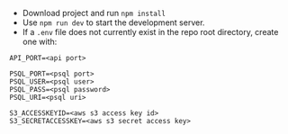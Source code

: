 - Download project and run `npm install`
- Use `npm run dev` to start the development server.
- If a `.env` file does not currently exist in the repo root directory, create one with:
```
API_PORT=<api port>

PSQL_PORT=<psql port>
PSQL_USER=<psql user>
PSQL_PASS=<psql password>
PSQL_URI=<psql uri>

S3_ACCESSKEYID=<aws s3 access key id>
S3_SECRETACCESSKEY=<aws s3 secret access key>
```
